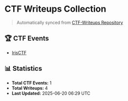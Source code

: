 # CTF Writeups Collection

> Automatically synced from [CTF-Writeups Repository](https://github.com/tham-le/CTF-Writeups)

## 🏆 CTF Events

- [IrisCTF](./IrisCTF/)

## 📊 Statistics

- **Total CTF Events:** 1
- **Total Writeups:** 4
- **Last Updated:** 2025-06-20 06:29 UTC
